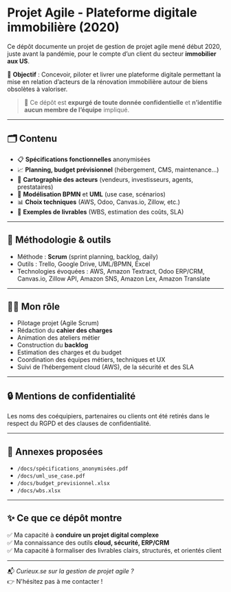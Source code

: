 # Projet Agile - Plateforme digitale immobilière (2020)

Ce dépôt documente un projet de gestion de projet agile mené début 2020, juste avant la pandémie, pour le compte d’un client du secteur **immobilier aux US**.

🎯 **Objectif** : Concevoir, piloter et livrer une plateforme digitale permettant la mise en relation d’acteurs de la rénovation immobilière autour de biens obsolètes à valoriser.

> 🚨 Ce dépôt est **expurgé de toute donnée confidentielle** et **n’identifie aucun membre de l’équipe** impliqué.

---

## 🗂 Contenu

- 📋 **Spécifications fonctionnelles** anonymisées
- 📈 **Planning, budget prévisionnel** (hébergement, CMS, maintenance…)
- 🧾 **Cartographie des acteurs** (vendeurs, investisseurs, agents, prestataires)
- 🔁 **Modélisation BPMN** et **UML** (use case, scénarios)
- 📊 **Choix techniques** (AWS, Odoo, Canvas.io, Zillow, etc.)
- 📎 **Exemples de livrables** (WBS, estimation des coûts, SLA)

---

## 🔧 Méthodologie & outils

- Méthode : **Scrum** (sprint planning, backlog, daily)
- Outils : Trello, Google Drive, UML/BPMN, Excel
- Technologies évoquées : AWS, Amazon Textract, Odoo ERP/CRM, Canvas.io, Zillow API, Amazon SNS, Amazon Lex, Amazon Translate

---

## 👩‍💼 Mon rôle

- Pilotage projet (Agile Scrum)
- Rédaction du **cahier des charges**
- Animation des ateliers métier
- Construction du **backlog**
- Estimation des charges et du budget
- Coordination des équipes métiers, techniques et UX
- Suivi de l’hébergement cloud (AWS), de la sécurité et des SLA

---

## 🔒 Mentions de confidentialité

Les noms des coéquipiers, partenaires ou clients ont été retirés dans le respect du RGPD et des clauses de confidentialité.

---

## 📎 Annexes proposées

- `/docs/spécifications_anonymisées.pdf`
- `/docs/uml_use_case.pdf`
- `/docs/budget_previsionnel.xlsx`
- `/docs/wbs.xlsx`

---

## ✨ Ce que ce dépôt montre

✅ Ma capacité à **conduire un projet digital complexe**  
✅ Ma connaissance des outils **cloud, sécurité, ERP/CRM**  
✅ Ma capacité à formaliser des livrables clairs, structurés, et orientés client

---

📬 *Curieux.se sur la gestion de projet agile ?*  
👉 N'hésitez pas à me contacter !
